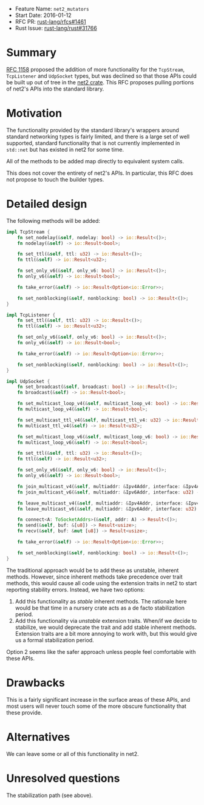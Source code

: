 - Feature Name: `net2_mutators`
- Start Date: 2016-01-12
- RFC PR: [rust-lang/rfcs#1461](https://github.com/rust-lang/rfcs/pull/1461)
- Rust Issue: [rust-lang/rust#31766](https://github.com/rust-lang/rust/issues/31766)

# Summary
[summary]: #summary

[RFC 1158](https://github.com/rust-lang/rfcs/pull/1158) proposed the addition
of more functionality for the `TcpStream`, `TcpListener` and `UdpSocket` types,
but was declined so that those APIs could be built up out of tree in the [net2
crate](https://crates.io/crates/net2/). This RFC proposes pulling portions of
net2's APIs into the standard library.

# Motivation
[motivation]: #motivation

The functionality provided by the standard library's wrappers around standard
networking types is fairly limited, and there is a large set of well supported,
standard functionality that is not currently implemented in `std::net` but has
existed in net2 for some time.

All of the methods to be added map directly to equivalent system calls.

This does not cover the entirety of net2's APIs. In particular, this RFC does
not propose to touch the builder types.

# Detailed design
[design]: #detailed-design

The following methods will be added:

```rust
impl TcpStream {
    fn set_nodelay(&self, nodelay: bool) -> io::Result<()>;
    fn nodelay(&self) -> io::Result<bool>;

    fn set_ttl(&self, ttl: u32) -> io::Result<()>;
    fn ttl(&self) -> io::Result<u32>;

    fn set_only_v6(&self, only_v6: bool) -> io::Result<()>;
    fn only_v6(&self) -> io::Result<bool>;

    fn take_error(&self) -> io::Result<Option<io::Error>>;

    fn set_nonblocking(&self, nonblocking: bool) -> io::Result<()>;
}

impl TcpListener {
    fn set_ttl(&self, ttl: u32) -> io::Result<()>;
    fn ttl(&self) -> io::Result<u32>;

    fn set_only_v6(&self, only_v6: bool) -> io::Result<()>;
    fn only_v6(&self) -> io::Result<bool>;

    fn take_error(&self) -> io::Result<Option<io::Error>>;

    fn set_nonblocking(&self, nonblocking: bool) -> io::Result<()>;
}

impl UdpSocket {
    fn set_broadcast(&self, broadcast: bool) -> io::Result<()>;
    fn broadcast(&self) -> io::Result<bool>;

    fn set_multicast_loop_v4(&self, multicast_loop_v4: bool) -> io::Result<()>;
    fn multicast_loop_v4(&self) -> io::Result<bool>;

    fn set_multicast_ttl_v4(&self, multicast_ttl_v4: u32) -> io::Result<()>;
    fn multicast_ttl_v4(&self) -> io::Result<u32>;

    fn set_multicast_loop_v6(&self, multicast_loop_v6: bool) -> io::Result<()>;
    fn multicast_loop_v6(&self) -> io::Result<bool>;

    fn set_ttl(&self, ttl: u32) -> io::Result<()>;
    fn ttl(&self) -> io::Result<u32>;

    fn set_only_v6(&self, only_v6: bool) -> io::Result<()>;
    fn only_v6(&self) -> io::Result<bool>;

    fn join_multicast_v4(&self, multiaddr: &Ipv4Addr, interface: &Ipv4Addr) -> io::Result<()>;
    fn join_multicast_v6(&self, multiaddr: &Ipv6Addr, interface: u32) -> io::Result<()>;

    fn leave_multicast_v4(&self, multiaddr: &Ipv4Addr, interface: &Ipv4Addr) -> io::Result<()>;
    fn leave_multicast_v6(&self, multiaddr: &Ipv6Addr, interface: u32) -> io::Result<()>;

    fn connect<A: ToSocketAddrs>(&self, addr: A) -> Result<()>;
    fn send(&self, buf: &[u8]) -> Result<usize>;
    fn recv(&self, buf: &mut [u8]) -> Result<usize>;

    fn take_error(&self) -> io::Result<Option<io::Error>>;

    fn set_nonblocking(&self, nonblocking: bool) -> io::Result<()>;
}
```

The traditional approach would be to add these as unstable, inherent methods.
However, since inherent methods take precedence over trait methods, this would
cause all code using the extension traits in net2 to start reporting stability
errors. Instead, we have two options:

1. Add this functionality as *stable* inherent methods. The rationale here would
    be that time in a nursery crate acts as a de facto stabilization period.
2. Add this functionality via *unstable* extension traits. When/if we decide to
    stabilize, we would deprecate the trait and add stable inherent methods.
    Extension traits are a bit more annoying to work with, but this would give
    us a formal stabilization period.

Option 2 seems like the safer approach unless people feel comfortable with these
APIs.

# Drawbacks
[drawbacks]: #drawbacks

This is a fairly significant increase in the surface areas of these APIs, and
most users will never touch some of the more obscure functionality that these
provide.

# Alternatives
[alternatives]: #alternatives

We can leave some or all of this functionality in net2.

# Unresolved questions
[unresolved]: #unresolved-questions

The stabilization path (see above).
